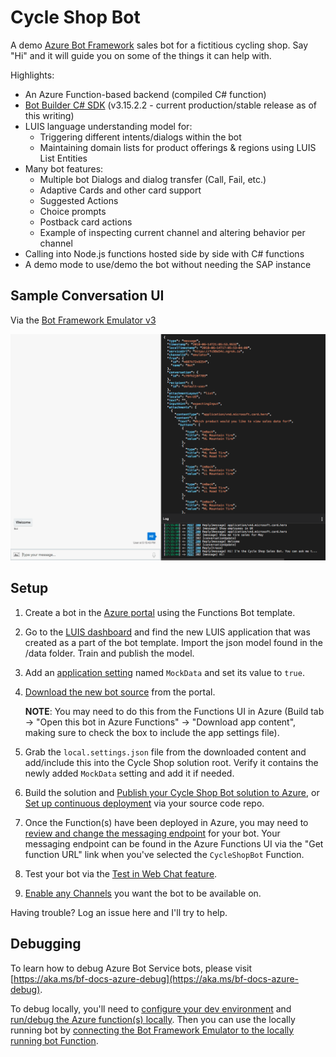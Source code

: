 # Cycle Shop Bot 

A demo [Azure Bot Framework](https://dev.botframework.com/) sales bot for a fictitious cycling shop.  Say "Hi" and it will guide you on some of the things it can help with.

Highlights:

- An Azure Function-based backend (compiled C# function)
- [Bot Builder C# SDK](https://docs.microsoft.com/en-us/azure/bot-service/dotnet/bot-builder-dotnet-overview?view=azure-bot-service-3.0) (v3.15.2.2 - current production/stable release as of this writing)
- LUIS language understanding model for:
    - Triggering different intents/dialogs within the bot
    - Maintaining domain lists for product offerings & regions using LUIS List Entities
- Many bot features:
    - Multiple bot Dialogs and dialog transfer (Call, Fail, etc.)
    - Adaptive Cards and other card support
    - Suggested Actions
    - Choice prompts
    - Postback card actions
    - Example of inspecting current channel and altering behavior per channel
- Calling into Node.js functions hosted side by side with C# functions
- A demo mode to use/demo the bot without needing the SAP instance

## Sample Conversation UI

Via the [Bot Framework Emulator v3](https://github.com/Microsoft/BotFramework-Emulator)

![](/data/images/CycleShopBot.gif)

## Setup

1. Create a bot in the [Azure portal](https://portal.azure.com) using the Functions Bot template.
2. Go to the [LUIS dashboard](https://www.luis.ai/applications) and find the new LUIS application that was created as a part of the bot template.  Import the json model found in the /data folder.  Train and publish the model.
3. Add an [application setting](https://docs.microsoft.com/en-us/azure/bot-service/bot-service-manage-overview?view=azure-bot-service-3.0#app-service-settings) named `MockData` and set its value to `true`.
3. [Download the new bot source](https://docs.microsoft.com/en-us/azure/bot-service/bot-service-build-download-source-code?view=azure-bot-service-3.0) from the portal.  
  
    **NOTE**: You may need to do this from the Functions UI in Azure (Build tab -> "Open this bot in Azure Functions" -> "Download app content", making sure to check the box to include the app settings file).  

4. Grab the `local.settings.json` file from the downloaded content and add/include this into the Cycle Shop solution root.  Verify it contains the newly added `MockData` setting and add it if needed.
5. Build the solution and [Publish your Cycle Shop Bot solution to Azure](https://docs.microsoft.com/en-us/azure/bot-service/bot-service-build-download-source-code?view=azure-bot-service-3.0#publish-c-bot-source-code-to-azure), or [Set up continuous deployment](https://docs.microsoft.com/en-us/azure/bot-service/bot-service-build-continuous-deployment?view=azure-bot-service-3.0) via your source code repo.
6. Once the Function(s) have been deployed in Azure, you may need to [review and change the messaging endpoint](https://docs.microsoft.com/en-us/azure/bot-service/bot-service-manage-settings?view=azure-bot-service-3.0) for your bot.  Your messaging endpoint can be found in the Azure Functions UI via the "Get function URL" link when you've selected the `CycleShopBot` Function.
7. Test your bot via the [Test in Web Chat feature](https://docs.microsoft.com/en-us/azure/bot-service/bot-service-manage-test-webchat?view=azure-bot-service-3.0).
8. [Enable any Channels](https://docs.microsoft.com/en-us/azure/bot-service/bot-service-manage-channels?view=azure-bot-service-3.0) you want the bot to be available on.

Having trouble?  Log an issue here and I'll try to help.

## Debugging

To learn how to debug Azure Bot Service bots, please visit [https://aka.ms/bf-docs-azure-debug](https://aka.ms/bf-docs-azure-debug).

To debug locally, you'll need to [configure your dev environment](https://docs.microsoft.com/en-us/azure/azure-functions/functions-develop-vs) and [run/debug the Azure function(s) locally](https://docs.microsoft.com/en-us/azure/azure-functions/functions-run-local).  Then you can use the locally running bot by [connecting the Bot Framework Emulator to the locally running bot Function](https://docs.microsoft.com/en-us/azure/bot-service/bot-service-debug-emulator?view=azure-bot-service-3.0).